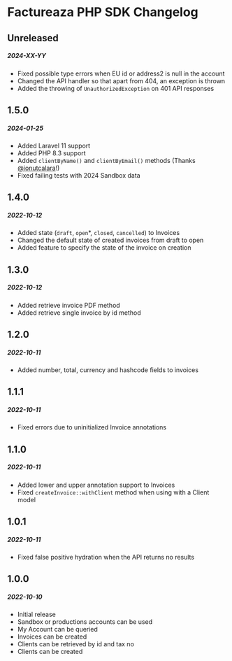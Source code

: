 # Factureaza PHP SDK Changelog

## Unreleased
##### 2024-XX-YY

- Fixed possible type errors when EU id or address2 is null in the account
- Changed the API handler so that apart from 404, an exception is thrown
- Added the throwing of `UnauthorizedException` on 401 API responses

## 1.5.0
##### 2024-01-25

- Added Laravel 11 support
- Added PHP 8.3 support
- Added `clientByName()` and `clientByEmail()` methods (Thanks [@ionutcalara](https://github.com/ionutcalara)!)
- Fixed failing tests with 2024 Sandbox data

## 1.4.0
##### 2022-10-12

- Added state (`draft`, `open`*, `closed`, `cancelled`) to Invoices
- Changed the default state of created invoices from draft to open
- Added feature to specify the state of the invoice on creation

## 1.3.0
##### 2022-10-12

- Added retrieve invoice PDF method
- Added retrieve single invoice by id method

## 1.2.0
##### 2022-10-11

- Added number, total, currency and hashcode fields to invoices

## 1.1.1
##### 2022-10-11

- Fixed errors due to uninitialized Invoice annotations

## 1.1.0
##### 2022-10-11

- Added lower and upper annotation support to Invoices
- Fixed `createInvoice::withClient` method when using with a Client model

## 1.0.1
##### 2022-10-11

- Fixed false positive hydration when the API returns no results

## 1.0.0
##### 2022-10-10

- Initial release
- Sandbox or productions accounts can be used
- My Account can be queried
- Invoices can be created
- Clients can be retrieved by id and tax no
- Clients can be created
